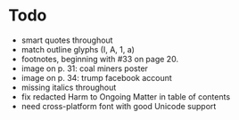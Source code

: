 # Todo

- smart quotes throughout
- match outline glyphs (I, A, 1, a)
- footnotes, beginning with #33 on page 20.
- image on p. 31: coal miners poster
- image on p. 34: trump facebook account
- missing italics throughout
- fix redacted Harm to Ongoing Matter in table of contents
- need cross-platform font with good Unicode support
